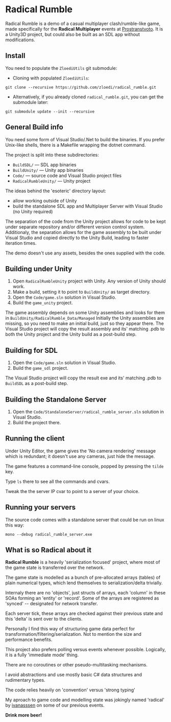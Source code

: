 # Radical Rumble

Radical Rumble is a demo of a casual multiplayer clash/rumble-like game, made specifically for the
**Radical Multiplayer** events at [Prostranstvoto].
It is a Unity3D project, but could also be built as an SDL app without modifications.

[Prostranstvoto]: https://prostranstvoto.bg

## Install
You need to populate the `ZloediUtils` git submodule:

* Cloning with populated `ZloediUtils`:

`git clone --recursive https://github.com/zloedi/radical_rumble.git`
* Alternatively, if you already cloned `radical_rumble.git`, you can get the submodule later:

`git submodule update --init --recursive`

## General Build info
You need some form of Visual Studio/.Net to build the binaries.
If you prefer Unix-like shells, there is a Makefile wrapping the dotnet command.

The project is split into these subdirectories:
* `BuildSDL/` — SDL app binaries
* `BuildUnity/` — Unity app binaries
* `Code/` — source code and Visual Studio project files
* `RadicalRumbleUnity/` — Unity project


The ideas behind the 'esoteric' directory layout:
* allow working outside of Unity
* build the standalone SDL app and Multiplayer Server with Visual Studio (no Unity required)

The separation of the code from the Unity project allows for code to be kept under separate
repository and/or different version control system.
Additionaly, the separation allows for the game assembly to be built under Visual Studio and copied
directly to the Unity Build, leading to faster iteration times.

The demo doesn't use any assets, besides the ones supplied with the code.

## Building under Unity

1. Open `RadicalRumbleUnity` project with Unity. Any version of Unity should work.
2. Make a build, setting it to point to `BuildUnity/` as target directory.
3. Open the `Code/game.sln` solution in Visual Studio.
4. Build the `game_unity` project. 

The game assembly depends on some Unity assemblies and looks for them in `BuildUnity/RadicalRumble_Data/Managed`
Initially the Unity assemblies are missing, so you need to make an initial build, just so they
appear there.
The Visual Studio project will copy the result assembly and its' matching .pdb to both the Unity
project and the Unity build as a post-build step.

## Building for SDL

1. Open the `Code/game.sln` solution in Visual Studio.
2. Build the `game_sdl` project. 

The Visual Studio project will copy the result exe and its' matching .pdb to `BuildSDL` as a
post-build step.

## Building the Standalone Server

1. Open the `Code/StandaloneServer/radical_rumble_server.sln` solution in Visual Studio.
2. Build the project there.

## Running the client

Under Unity Editor, the game gives the 'No camera rendering' message which is redundant;
it doesn't use any cameras, just hide the message.

The game features a command-line console, popped by pressing the `tilde` key.

Type `ls` there to see all the commands and cvars.

Tweak the the server IP cvar to point to a server of your choice.

## Running your servers

The source code comes with a standalone server that could be run on linux this way:

`mono --debug radical_rumble_server.exe`

## What is so Radical about it

**Radical Rumble** is a heavily 'serialization focused' project, where most of the game state is
transferred over the network.

The game state is modelled as a bunch of pre-allocated arrays (tables) of plain numerical types,
which lend themselves to serialization/delta trivially.

Internaly there are no 'objects', just structs of arrays, each 'column' in these SOAs forming an
'entity' or 'record'.
Some of the arrays are registered as 'synced' -- designated for network transfer.

Each server tick, these arrays are checked against their previous state and this 'delta' is sent
over to the clients.

Personally I find this way of structuring game data perfect for transformation/filtering/serialization.
Not to mention the size and performance benefits.

This project also prefers polling versus events whenever possible.
Logically, it is a fully 'immediate mode' thing.

There are no coroutines or other pseudo-multitasking mechanisms.

I avoid abstractions and use mostly basic C# data structures and rudimentary types.

The code relies heavily on 'convention' versus 'strong typing'

My aproach to game code and modelling state was jokingly named 'radical' by [ivanasssen] on some of
our previous events.

**Drink more beer!**

[ivanasssen]: https://github.com/ivanassen
